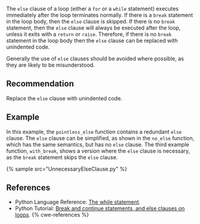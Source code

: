 The `else` clause of a loop (either a `for` or a `while` statement) executes immediately after the loop terminates normally. If there is a `break` statement in the loop body, then the `else` clause is skipped. If there is no `break` statement, then the `else` clause will always be executed after the loop, unless it exits with a `return` or `raise`. Therefore, if there is no `break` statement in the loop body then the `else` clause can be replaced with unindented code.

Generally the use of `else` clauses should be avoided where possible, as they are likely to be misunderstood.


## Recommendation
Replace the `else` clause with unindented code.


## Example
In this example, the `pointless_else` function contains a redundant `else` clause. The `else` clause can be simplified, as shown in the `no_else` function, which has the same semantics, but has no `else` clause. The third example function, `with_break`, shows a version where the `else` clause is necessary, as the `break` statement skips the `else` clause.

{% sample src="UnnecessaryElseClause.py" %}

## References
* Python Language Reference: [The while statement](http://docs.python.org/2/reference/compound_stmts.html#the-while-statement).
* Python Tutorial: [Break and continue statements, and else clauses on loops](http://docs.python.org/2/tutorial/controlflow.html#break-and-continue-statements-and-else-clauses-on-loops).
{% cwe-references %}
